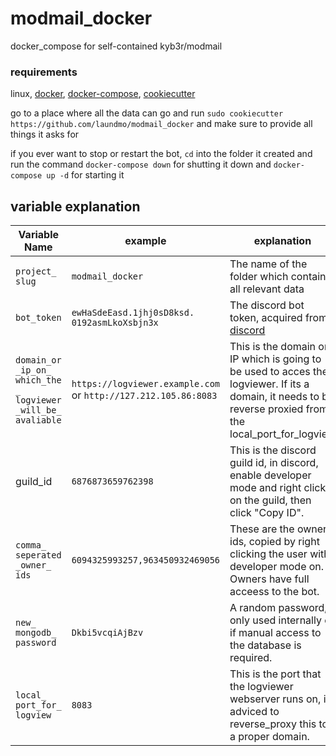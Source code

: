# modmail_docker
docker_compose for self-contained kyb3r/modmail

### requirements

linux, [docker](https://docs.docker.com/engine/install/), [docker-compose](https://docs.docker.com/compose/install/), [cookiecutter](https://cookiecutter.readthedocs.io/en/1.7.2/installation.html)

go to a place where all the data can go and run `sudo cookiecutter https://github.com/laundmo/modmail_docker` and make sure to provide all things it asks for

if you ever want to stop or restart the bot, `cd` into the folder it created and run the command `docker-compose down` for shutting it down and `docker-compose up -d` for starting it

## variable explanation

| **Variable Name**                                     | **example**                               | **explanation**                                                                                                                                    |
|-------------------------------------------------------|-------------------------------------------|----------------------------------------------------------------------------------------------------------------------------------------------------|
| `project​_​slug`                                          | `modmail_docker`                            | The name of the folder which contains all relevant data                                                                                            |
| `bot​_​token`                                             | `ewHaSdeEasd.​1jhj0sD8ksd.​0192asmLkoXsbjn3x` | The discord bot token, acquired from [discord](https://discord.com/developers/applications)                                                         |
| `domain​_​or​_​ip​_​on​_​which​_​the​_​logviewer​_​will​_​be​_​avaliable` | `https://logviewer.example.com` or `http://127.212.105.86:8083`            | This is the domain or IP which is going to be used to acces the logviewer. If its a domain, it needs to be reverse proxied from the local_port_for_logview |
| guild_id                                              | `6876873659762398`                          | This is the discord guild id, in discord, enable developer mode and right click on the guild, then click "Copy ID".                                |
| `comma​_​seperated​_​owner​_​ids`                             | `6094325993257,963450932469056`             | These are the owner ids, copied by right clicking the user with developer mode on. Owners have full acceess to the bot.                            |
| `new​_​mongodb​_​password`                                  | `Dkbi5vcqiAjBzv`                            | A random password, only used internally or if manual access to the database is required.                                                           |
| `local​_​port​_​for​_​logview`                                | `8083`                                      | This is the port that the logviewer webserver runs on, its adviced to reverse_proxy this to a proper domain.                                       |
